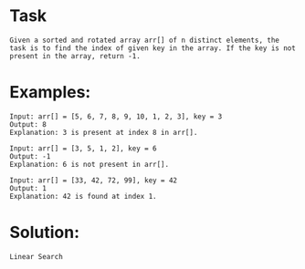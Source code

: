 # Task

    Given a sorted and rotated array arr[] of n distinct elements, the task is to find the index of given key in the array. If the key is not present in the array, return -1.

# Examples:

    Input: arr[] = [5, 6, 7, 8, 9, 10, 1, 2, 3], key = 3
    Output: 8
    Explanation: 3 is present at index 8 in arr[].

    Input: arr[] = [3, 5, 1, 2], key = 6
    Output: -1
    Explanation: 6 is not present in arr[].

    Input: arr[] = [33, 42, 72, 99], key = 42
    Output: 1
    Explanation: 42 is found at index 1.

# Solution:

    Linear Search
